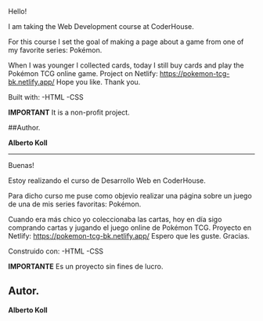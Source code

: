 Hello!

I am taking the Web Development course at CoderHouse.

For this course I set the goal of making a page about a game from one of my favorite series: Pokémon.

When I was younger I collected cards, today I still buy cards and play the Pokémon TCG online game.
Project on Netlify: https://pokemon-tcg-bk.netlify.app/
Hope you like.
Thank you.

Built with:
-HTML
-CSS

**IMPORTANT**
It is a non-profit project.

##Author.

**Alberto Koll**

--------------------------------------------------------------------------

Buenas!

Estoy realizando el curso de Desarrollo Web en CoderHouse.

Para dicho curso me puse como objevio realizar una página sobre un juego de una de mis series favoritas: Pokémon.

Cuando era más chico yo coleccionaba las cartas, hoy en día sigo comprando cartas y jugando el juego online de Pokémon TCG.
Proyecto en Netlify: https://pokemon-tcg-bk.netlify.app/
Espero que les guste.
Gracias.

Construido con:
-HTML
-CSS

**IMPORTANTE**
Es un proyecto sin fines de lucro.

## Autor.

**Alberto Koll**
